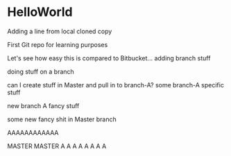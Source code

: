 # HelloWorld

Adding a line from local cloned copy

First Git repo for learning purposes


Let's see how easy this is compared to Bitbucket... adding branch stuff

doing stuff on a branch

can I create stuff in Master and pull in to branch-A?
some branch-A specific stuff

new branch A fancy stuff

some new fancy shit in Master branch


AAAAAAAAAAAA

MASTER MASTER
A A A A A A A A

